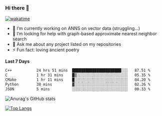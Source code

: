 ### Hi there 👋

[![wakatime](https://wakatime.com/badge/user/8906da98-c623-4aff-ac00-99cb42e09b38.svg)](https://wakatime.com/@8906da98-c623-4aff-ac00-99cb42e09b38)

- 🔭 I’m currently working on ANNS on vector data (struggling...)
- 🤔 I’m looking for help with graph-based approximate nearest neighbor search
- 💬 Ask me about any project listed on my repositories
- ⚡ Fun fact: loving ancient poetry


**Last 7 Days**
<!--START_SECTION:waka-->

```txt
C++           24 hrs 51 mins  ██████████████████████░░░   87.51 %
C             1 hr 31 mins    █▒░░░░░░░░░░░░░░░░░░░░░░░   05.35 %
CMake         1 hr 11 mins    █░░░░░░░░░░░░░░░░░░░░░░░░   04.20 %
Python        38 mins         ▓░░░░░░░░░░░░░░░░░░░░░░░░   02.26 %
JSON          5 mins          ░░░░░░░░░░░░░░░░░░░░░░░░░   00.33 %
```

<!--END_SECTION:waka-->

![Anurag's GitHub stats](https://github-readme-stats.vercel.app/api?username=matchyc&count_private=true&show_icons=true&theme=vue)

[![Top Langs](https://github-readme-stats.vercel.app/api/top-langs/?username=matchyc&langs_count=4&&hide=perl,raku,html,javascript,shell,roff,prolog)](https://github.com/anuraghazra/github-readme-stats)
